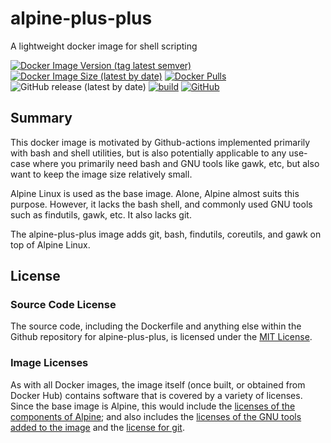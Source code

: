 # alpine-plus-plus
A lightweight docker image for shell scripting

[![Docker Image Version (tag latest semver)](https://img.shields.io/docker/v/cicirello/alpine-plus-plus/latest?logo=docker)](https://hub.docker.com/r/cicirello/alpine-plus-plus)
[![Docker Image Size (latest by date)](https://img.shields.io/docker/image-size/cicirello/alpine-plus-plus?logo=docker)](https://hub.docker.com/r/cicirello/alpine-plus-plus)
[![Docker Pulls](https://img.shields.io/docker/pulls/cicirello/alpine-plus-plus?logo=docker)](https://hub.docker.com/r/cicirello/alpine-plus-plus)
![GitHub release (latest by date)](https://img.shields.io/github/v/release/cicirello/alpine-plus-plus?logo=github)
[![build](https://github.com/cicirello/alpine-plus-plus/workflows/build/badge.svg)](https://github.com/cicirello/alpine-plus-plus/actions)
[![GitHub](https://img.shields.io/github/license/cicirello/alpine-plus-plus)](https://github.com/cicirello/alpine-plus-plus/blob/master/LICENSE)

## Summary
This docker image is motivated by Github-actions 
implemented primarily with bash and shell utilities,
but is also potentially applicable to any use-case
where you primarily need bash and GNU tools
like gawk, etc, but also want to keep the image size
relatively small.

Alpine Linux is used as the base image. Alone, Alpine
almost suits this purpose. However, it lacks the bash
shell, and commonly used GNU tools such as findutils,
gawk, etc. It also lacks git.

The alpine-plus-plus image adds git, bash, findutils,
coreutils, and gawk on top of Alpine Linux.

## License
### Source Code License
The source code, including the Dockerfile and anything
else within the Github repository for alpine-plus-plus, is licensed under the
[MIT License](https://github.com/cicirello/alpine-plus-plus/blob/master/LICENSE).

### Image Licenses
As with all Docker images, the image itself (once built, or obtained from
Docker Hub) contains software that is covered by a
variety of licenses. Since the base image is Alpine, this would include
the [licenses of the components of Alpine](https://pkgs.alpinelinux.org/);
and also includes the [licenses of the GNU tools added to the image](https://www.gnu.org/licenses/licenses.en.html)
and the [license for git](https://git-scm.com/).
